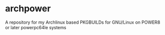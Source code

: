 # archpower
A repository for my Archlinux based PKGBUILDs for GNU/Linux on POWER8 or later powerpc64le systems
